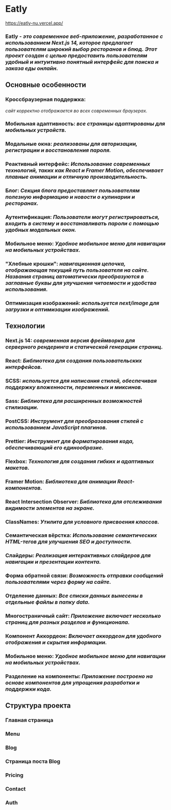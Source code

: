 # Eatly

https://eatly-nu.vercel.app/

### Eatly - _это современное веб-приложение, разработанное с использованием Next.js 14, которое предлагает пользователям широкий выбор ресторанов и блюд. Этот проект создан с целью предоставить пользователям удобный и интуитивно понятный интерфейс для поиска и заказа еды онлайн._

## Основные особенности

### Кроссбраузерная поддержка: 
_сайт корректно отображается во всех современных браузерах._

### Мобильная адаптивность: _все страницы адаптированы для мобильных устройств._

### Модальные окна: _реализованы для авторизации, регистрации и восстановления пароля._

### Реактивный интерфейс: _Использование современных технологий, таких как React и Framer Motion, обеспечивает плавные анимации и отличную производительность._

<!-- Фильтрация и сортировка: Пользователи могут легко находить рестораны и блюда, используя различные фильтры и параметры сортировки. -->

### Блог: _Секция блога предоставляет пользователям полезную информацию и новости о кулинарии и ресторанах._

### Аутентификация: _Пользователи могут регистрироваться, входить в систему и восстанавливать пароли с помощью удобных модальных окон._

<!-- Администрирование: Панель администратора позволяет управлять контентом сайта, включая добавление и редактирование ресторанов и блюд. -->

### Мобильное меню: _Удобное мобильное меню для навигации на мобильных устройствах._

### "Хлебные крошки": _навигационная цепочка, отображающая текущий путь пользователя на сайте. Названия страниц автоматически преобразуются в заглавные буквы для улучшения читаемости и удобства использования._

### Оптимизация изображений: _используется next/image для загрузки и оптимизации изображений._

## Технологии

### Next.js 14: _современная версия фреймворка для серверного рендеринга и статической генерации страниц._

### React: _Библиотека для создания пользовательских интерфейсов._

### SCSS: _используется для написания стилей, обеспечивая поддержку вложенности, переменных и миксинов._

### Sass: _Библиотека для расширенных возможностей стилизации._

### PostCSS: _Инструмент для преобразования стилей с использованием JavaScript плагинов._

### Prettier: _Инструмент для форматирования кода, обеспечивающий его единообразие._

### Flexbox: _Технология для создания гибких и адаптивных макетов._

### Framer Motion: _Библиотека для анимации React-компонентов._

### React Intersection Observer: _Библиотека для отслеживания видимости элементов на экране._

### ClassNames: _Утилита для условного присвоения классов._

### Семантическая вёрстка: _Использование семантических HTML-тегов для улучшения SEO и доступности._

### Слайдеры: _Реализация интерактивных слайдеров для навигации и презентации контента._

### Форма обратной связи: _Возможность отправки сообщений пользователями через форму на сайте._

### Отделение данных: _Все списки данных вынесены в отдельные файлы в папку data._

### Многостраничный сайт: _Приложение включает несколько страниц для разных разделов и функционала._

### Компонент Аккордеон: _Включает аккордеон для удобного отображения и скрытия информации._

### Мобильное меню: _Удобное мобильное меню для навигации на мобильных устройствах._

### Разделение на компоненты: _Приложение построено на основе компонентов для упрощения разработки и поддержки кода._

## Структура проекта
<!-- src/app/layout.js: Главный файл макета приложения.
src/data/combinedPosts.js: Файл данных для блога.
src/app/blog/[id]/page.jsx: Компонент страницы блога.
src/app/api/auth/register.js: Файл API для регистрации пользователей. -->
### Главная страница

### Menu

### Blog

### Страница поста Blog

### Pricing

### Contact

### Auth
